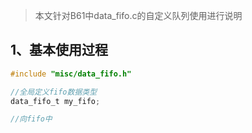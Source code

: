 > 本文针对B61中data_fifo.c的自定义队列使用进行说明

## 1、基本使用过程

```c
#include "misc/data_fifo.h"

//全局定义fifo数据类型
data_fifo_t my_fifo;

//向fifo中

```

